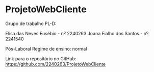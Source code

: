 # ProjetoWebCliente

Grupo de trabalho PL-D:

Elisa das Neves Eusébio - nº 2240263
Joana Fialho dos Santos - nº 2241540

Pós-Laboral
Regime de ensino: normal

Link para o repositório no GitHub: https://github.com/2240263/ProjetoWebCliente
